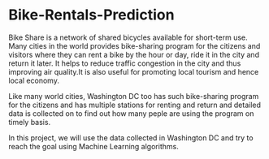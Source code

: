 # Bike-Rentals-Prediction
Bike Share is a network of shared bicycles available for short-term use. Many cities in the world provides bike-sharing program for the citizens and visitors where they can rent a bike by the hour or day, ride it in the city and return it later. It helps to reduce traffic congestion in the city and thus improving air quality.It is also useful for promoting local tourism and hence local economy.

Like many world cities, Washington DC too has such bike-sharing program for the citizens and has multiple stations for renting and return and detailed data is collected on to find out how many peple are using the program on timely basis.

In this project, we will use the data collected in Washington DC and try to reach the goal using Machine Learning algorithms.
